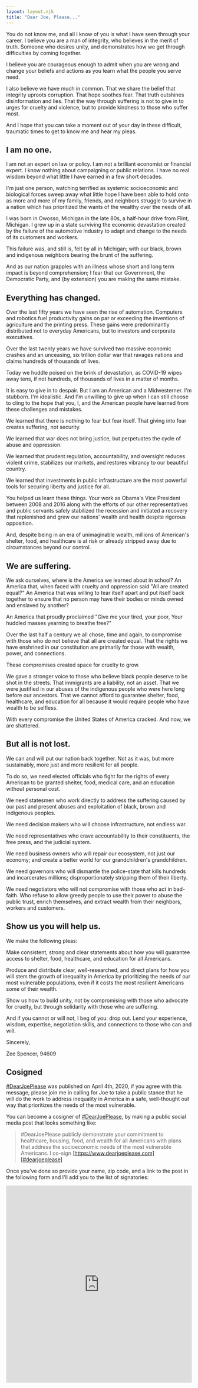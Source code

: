 ```yaml
---
layout: layout.njk
title: "Dear Joe, Please..."
---
```


You do not know me, and all I know of you is what I have seen through your
career. I believe you are a man of integrity, who believes in the merit of
truth. Someone who desires unity, and demonstrates how we get through
difficulties by coming together.

I believe you are courageous enough to admit when you are wrong and change your
beliefs and actions as you learn what the people you serve need.

I also believe we have much in common. That we share the belief that integrity
uproots corruption. That hope soothes fear. That truth outshines disinformation
and lies. That the way through suffering is not to give in to urges for cruelty
and violence, but to provide kindness to those who suffer most.

And I hope that you can take a moment out of your day in these difficult,
traumatic times to get to know me and hear my pleas.

## I am no one.

I am not an expert on law or policy. I am not a brilliant economist or financial
expert. I know nothing about campaigning or public relations. I have no real
wisdom beyond what little I have earned in a few short decades.

I'm just one person, watching terrified as systemic socioeconomic and biological
forces sweep away what little hope I have been able to hold onto as more and
more of my family, friends, and neighbors struggle to survive in a nation which
has prioritized the wants of the wealthy over the needs of all.

I was born in Owosso, Michigan in the late 80s, a half-hour drive from Flint,
Michigan. I grew up in a state surviving the economic devastation created by the
failure of the automotive industry to adapt and change to the needs of its
customers and workers.

This failure was, and still is, felt by all in Michigan; with our black, brown
and indigenous neighbors bearing the brunt of the suffering.

And as our nation grapples with an illness whose short and long term impact is
beyond comprehension; I fear that our Government, the Democratic Party, and (by
extension) you are making the same mistake.

## Everything has changed.

Over the last fifty years we have seen the rise of automation. Computers and
robotics fuel productivity gains on par or exceeding the inventions of
agriculture and the printing press. These gains were predominantly distributed
not to everyday Americans, but to investors and corporate executives.

Over the last twenty years we have survived two massive economic crashes and an
unceasing, six trillion dollar war that ravages nations and claims hundreds of
thousands of lives.

Today we huddle poised on the brink of devastation, as COVID-19 wipes away tens,
if not hundreds, of thousands of lives in a matter of months.

It is easy to give in to despair. But I am an American and a Midwesterner. I'm
stubborn. I'm idealistic. And I'm unwilling to give up when I can still choose
to cling to the hope that you, I, and the American people have learned from
these challenges and mistakes.

We learned that there is nothing to fear but fear itself. That giving into fear
creates suffering, not security.

We learned that war does not bring justice, but perpetuates the cycle of abuse
and oppression.

We learned that prudent regulation, accountability, and oversight reduces
violent crime, stabilizes our markets, and restores vibrancy to our beautiful
country.

We learned that investments in public infrastructure are the most powerful tools
for securing liberty and justice for all.

You helped us learn these things. Your work as Obama's Vice President between
2008 and 2016 along with the efforts of our other representatives and public
servants safely stabilized the recession and initiated a recovery that
replenished and grew our nations' wealth and health despite rigorous opposition.

And, despite being in an era of unimaginable wealth, millions of American's
shelter, food, and healthcare is at risk or already stripped away due to
circumstances beyond our control.

## We are suffering.

We ask ourselves, where is the America we learned about in school? An America
that, when faced with cruelty and oppression said "All are created equal?" An
America that was willing to tear itself apart and put itself back together to
ensure that no person may have their bodies or minds owned and enslaved by
another?

An America that proudly proclaimed "Give me your tired, your poor, Your huddled
masses yearning to breathe free?"

Over the last half a century we all chose, time and again, to compromise with
those who do not believe that all are created equal. That the rights we have
enshrined in our constitution are primarily for those with wealth, power, and
connections.

These compromises created space for cruelty to grow.

We gave a stronger voice to those who believe black people deserve to be shot in
the streets. That immigrants are a liability, not an asset. That we were
justified in our abuses of the indigenous people who were here long before our
ancestors. That we cannot afford to guarantee shelter, food, healthcare, and
education for all because it would require people who have wealth to be
selfless.

With every compromise the United States of America cracked. And now, we are
shattered.

## But all is not lost.

We can and will put our nation back together. Not as it was, but more
sustainably, more just and more resilient for all people.

To do so, we need elected officials who fight for the rights of every American
to be granted shelter, food, medical care, and an education without personal
cost.

We need statesmen who work directly to address the suffering caused by our past
and present abuses and exploitation of black, brown and indigenous peoples.

We need decision makers who will choose infrastructure, not endless war.

We need representatives who crave accountability to their constituents, the free
press, and the judicial system.

We need business owners who will repair our ecosystem, not just our economy; and
create a better world for our grandchildren's grandchildren.

We need governors who will dismantle the police-state that kills hundreds and
incarcerates millions; disproportionately stripping them of their liberty.

We need negotiators who will not compromise with those who act in bad-faith. Who
refuse to allow greedy people to use their power to abuse the public trust,
enrich themselves, and extract wealth from their neighbors, workers and
customers.

## Show us you will help us.

We make the following pleas:

Make consistent, strong and clear statements about how you will guarantee access
to shelter, food, healthcare, and education for all Americans.

Produce and distribute clear, well-researched, and direct plans for how you will
stem the growth of inequality in America by prioritizing the needs of our most
vulnerable populations, even if it costs the most resilient Americans some of
their wealth.

Show us how to build unity, not by compromising with those who advocate for
cruelty, but through solidarity with those who are suffering.

And if you cannot or will not, I beg of you: drop out. Lend your experience,
wisdom, expertise, negotiation skills, and connections to those who can and
will.

Sincerely,

Zee Spencer, 94609

## Cosigned

[#DearJoePlease] was published on April 4th, 2020, if you agree with this
message, please join me in calling for Joe to take a public stance that he will
do the work to address inequality in America in a safe, well-thought out way
that prioritizes the needs of the most vulnerable.

You can become a cosigner of [#DearJoePlease], by making a public social media
post that looks something like:

> #DearJoePlease publicly demonstrate your commitment to healthcare, housing,
> food, and wealth for all Americans with plans that address the socioeconomic
> needs of the most vulnerable Americans. I co-sign
> [https://www.dearjoeplease.com][#dearjoeplease]

Once you've done so provide your name, zip code, and a link to the post in the
following form and I'll add you to the list of signatories:

<iframe class="airtable-embed" src="https://airtable.com/embed/shrKRzdHD0PSn4V98?backgroundColor=green" frameborder="0" onmousewheel="" width="100%" height="533" style="background: transparent;"></iframe>

[#dearjoeplease]: https://www.dearjoeplease.com/
